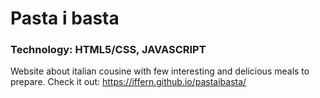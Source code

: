 # Pasta i basta
### Technology: HTML5/CSS, JAVASCRIPT
Website about italian cousine with few interesting and delicious meals to prepare.
Check it out: https://iffern.github.io/pastaibasta/
